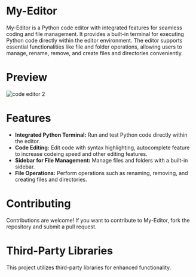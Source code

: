 # My-Editor

My-Editor is a Python code editor with integrated features for seamless coding and file management. It provides a built-in terminal for executing Python code directly within the editor environment. The editor supports essential functionalities like file and folder operations, allowing users to manage, rename, remove, and create files and directories conveniently.

# Preview
![code editor 2](https://github.com/user-attachments/assets/fe372f26-4f3d-4ecc-b8fe-2a56d7cf1b00)


# Features
- **Integrated Python Terminal:** Run and test Python code directly within the editor.
- **Code Editing:** Edit code with syntax highlighting, autocomplete feature to increase codeing speed and other editing features.
- **Sidebar for File Management:** Manage files and folders with a built-in sidebar.
- **File Operations:** Perform operations such as renaming, removing, and creating files and directories.


# Contributing
Contributions are welcome! If you want to contribute to My-Editor, fork the repository and submit a pull request.

# Third-Party Libraries
This project utilizes third-party libraries for enhanced functionality.
